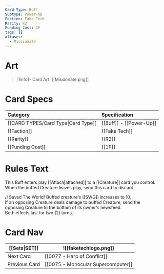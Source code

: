 ```yaml
---
Card Type: Buff
Subtype: Power-Up
Faction: Fake Tech
Rarity: R2
Funding Cost: 1F
tags: []
aliases:
  - Missionate
---
```

# Art

> [!info]- Card Art
> ![[Missionate.png]]

# Card Specs

| Category | Specification| 
| :--- | :--- |
| [[CARD TYPES/Card Type\|Card Type]] | [[Buff]] - [[Power-Up]] |  
| [[Faction]] | [[Fake Tech]] |  
| [[Rarity]] | [[R2]] |  
| [[Funding Cost]] | [[1F]] |  

# Rules Text  

This Buff enters play [[Attach|attached]] to a [[Creature]] card you control.  
When the buffed Creature leaves play, send this card to discard.  

/I Saved The World/ Buffed creature's [[SWG]] increases to 10,  
If an opposing Creature deals damage to buffed Creature, send the opposing Creature to the bottom of its owner's newsfeed.  
Both effects last for two (2) turns.  

# Card Nav

| [[Sets\|SET]]           | ![[faketechlogo.png]]          |
| ------------- | ------------------------------ |
| Next Card     | [[0077 - Harp of Conflict]] |
| Previous Card | [[0075 - Monocular Supercomputer]]         |


